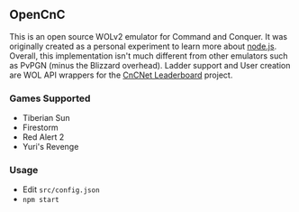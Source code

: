 ## OpenCnC
This is an open source WOLv2 emulator for Command and Conquer. It was originally created as a personal experiment to learn more about [node.js](http://nodejs.org/). Overall, this implementation isn't much different from other emulators such as PvPGN (minus the Blizzard overhead). Ladder support and User creation are WOL API wrappers for the [CnCNet Leaderboard](https://github.com/cncnet/leaderboard) project.
 
### Games Supported
* Tiberian Sun
* Firestorm
* Red Alert 2
* Yuri's Revenge

### Usage
* Edit `src/config.json`
* `npm start`

